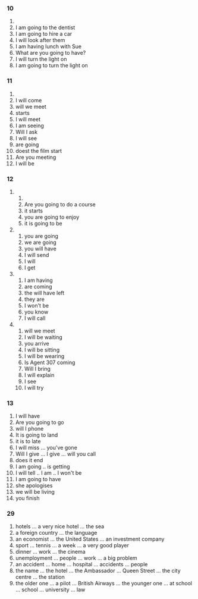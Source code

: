 ### 10
1. 
2. I am going to the dentist
3. I am going to hire a car
4. I will look after them
5. I am having lunch with Sue
6. What are you going to have?
7. I will turn the light on
8. I am going to turn the light on

### 11
1. 
2. I will come
3. will we meet
4. starts
5. I will meet
6. I am seeing
7. Will I ask
8. I will see
9. are going 
10. doest the film start
11. Are you meeting
12. I will be

### 12
1. 
	1. 
	2. Are you going to do a course
	3. it starts
	4. you are going to enjoy
	5. it is going to be
2. 
	1. you are going
	2. we are going
	3. you will have
	4. I will send
	5. I will
	6. I get
3. 
	1. I am having
	2. are coming
	3. the will have left
	4. they are
	5. I won't be
	6. you know
	7. I will call
4. 
	1. will we meet
	2. I will be waiting
	3. you arrive
	4. I will be sitting
	5. I will be wearing
	6. Is Agent 307 coming
	7. Will I bring
	8. I will explain
	9. I see
	10. I will try
	
### 13
1. I will have
2. Are you going to go
3. will I phone
4. It is going to land
5. it is to late
6. I will miss ... you've gone
7. Will I give ... I give ... will you call
8. does it end
9. I am going .. is getting
10. I will tell .. I am .. I won't be
11. I am going to have
12. she apologises
13. we will be living
14. you finish

### 29
1. hotels ... a very nice hotel ... the sea
2. a foreign country ... the language
3. an economist ... the United States ... an investment company
4. sport ... tennis ... a week ... a very good player
5. dinner ... work ... the cinema
6. unemployment ... people ... work ... a big problem
7. an accident ... home ... hospital ... accidents ... people
8. the name ... the hotel ... the Ambassador ... Queen Street ... the city centre ... the station
9. the older one ... a pilot ... British Airways ... the younger one ... at school ... school ... university ... law